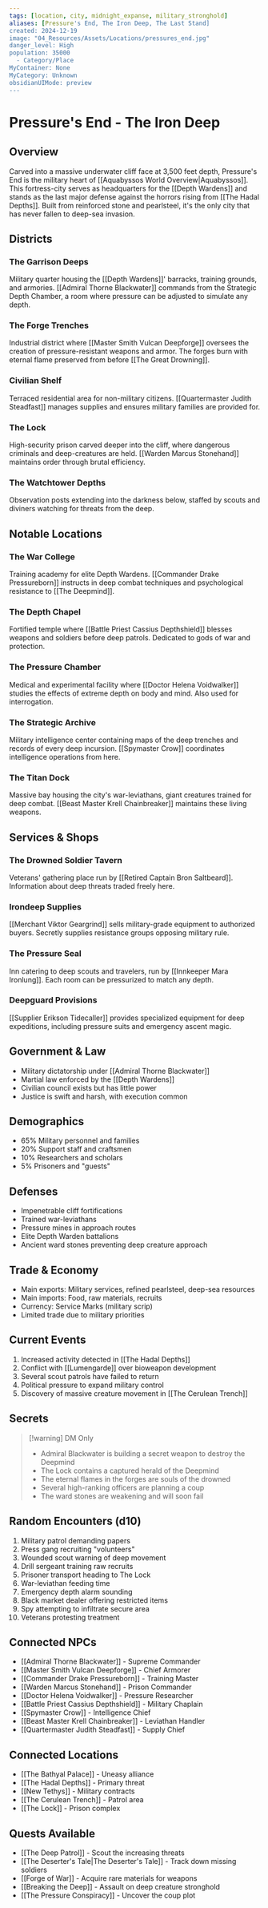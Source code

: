 ```yaml
---
tags: [location, city, midnight_expanse, military_stronghold]
aliases: [Pressure's End, The Iron Deep, The Last Stand]
created: 2024-12-19
image: "04_Resources/Assets/Locations/pressures_end.jpg"
danger_level: High
population: 35000
  - Category/Place
MyContainer: None
MyCategory: Unknown
obsidianUIMode: preview
---
```


# Pressure's End - The Iron Deep

## Overview
Carved into a massive underwater cliff face at 3,500 feet depth, Pressure's End is the military heart of [[Aquabyssos World Overview|Aquabyssos]]. This fortress-city serves as headquarters for the [[Depth Wardens]] and stands as the last major defense against the horrors rising from [[The Hadal Depths]]. Built from reinforced stone and pearlsteel, it's the only city that has never fallen to deep-sea invasion.

## Districts

### The Garrison Deeps
Military quarter housing the [[Depth Wardens]]' barracks, training grounds, and armories. [[Admiral Thorne Blackwater]] commands from the Strategic Depth Chamber, a room where pressure can be adjusted to simulate any depth.

### The Forge Trenches
Industrial district where [[Master Smith Vulcan Deepforge]] oversees the creation of pressure-resistant weapons and armor. The forges burn with eternal flame preserved from before [[The Great Drowning]].

### Civilian Shelf
Terraced residential area for non-military citizens. [[Quartermaster Judith Steadfast]] manages supplies and ensures military families are provided for.

### The Lock
High-security prison carved deeper into the cliff, where dangerous criminals and deep-creatures are held. [[Warden Marcus Stonehand]] maintains order through brutal efficiency.

### The Watchtower Depths
Observation posts extending into the darkness below, staffed by scouts and diviners watching for threats from the deep.

## Notable Locations

### The War College
Training academy for elite Depth Wardens. [[Commander Drake Pressureborn]] instructs in deep combat techniques and psychological resistance to [[The Deepmind]].

### The Depth Chapel
Fortified temple where [[Battle Priest Cassius Depthshield]] blesses weapons and soldiers before deep patrols. Dedicated to gods of war and protection.

### The Pressure Chamber
Medical and experimental facility where [[Doctor Helena Voidwalker]] studies the effects of extreme depth on body and mind. Also used for interrogation.

### The Strategic Archive
Military intelligence center containing maps of the deep trenches and records of every deep incursion. [[Spymaster Crow]] coordinates intelligence operations from here.

### The Titan Dock
Massive bay housing the city's war-leviathans, giant creatures trained for deep combat. [[Beast Master Krell Chainbreaker]] maintains these living weapons.

## Services & Shops

### The Drowned Soldier Tavern
Veterans' gathering place run by [[Retired Captain Bron Saltbeard]]. Information about deep threats traded freely here.

### Irondeep Supplies
[[Merchant Viktor Geargrind]] sells military-grade equipment to authorized buyers. Secretly supplies resistance groups opposing military rule.

### The Pressure Seal
Inn catering to deep scouts and travelers, run by [[Innkeeper Mara Ironlung]]. Each room can be pressurized to match any depth.

### Deepguard Provisions
[[Supplier Erikson Tidecaller]] provides specialized equipment for deep expeditions, including pressure suits and emergency ascent magic.

## Government & Law
- Military dictatorship under [[Admiral Thorne Blackwater]]
- Martial law enforced by the [[Depth Wardens]]
- Civilian council exists but has little power
- Justice is swift and harsh, with execution common

## Demographics
- 65% Military personnel and families
- 20% Support staff and craftsmen
- 10% Researchers and scholars
- 5% Prisoners and "guests"

## Defenses
- Impenetrable cliff fortifications
- Trained war-leviathans
- Pressure mines in approach routes
- Elite Depth Warden battalions
- Ancient ward stones preventing deep creature approach

## Trade & Economy
- Main exports: Military services, refined pearlsteel, deep-sea resources
- Main imports: Food, raw materials, recruits
- Currency: Service Marks (military scrip)
- Limited trade due to military priorities

## Current Events
1. Increased activity detected in [[The Hadal Depths]]
2. Conflict with [[Lumengarde]] over bioweapon development
3. Several scout patrols have failed to return
4. Political pressure to expand military control
5. Discovery of massive creature movement in [[The Cerulean Trench]]

## Secrets
> [!warning] DM Only
> - Admiral Blackwater is building a secret weapon to destroy the Deepmind
> - The Lock contains a captured herald of the Deepmind
> - The eternal flames in the forges are souls of the drowned
> - Several high-ranking officers are planning a coup
> - The ward stones are weakening and will soon fail

## Random Encounters (d10)
1. Military patrol demanding papers
2. Press gang recruiting "volunteers"
3. Wounded scout warning of deep movement
4. Drill sergeant training raw recruits
5. Prisoner transport heading to The Lock
6. War-leviathan feeding time
7. Emergency depth alarm sounding
8. Black market dealer offering restricted items
9. Spy attempting to infiltrate secure area
10. Veterans protesting treatment

## Connected NPCs
- [[Admiral Thorne Blackwater]] - Supreme Commander
- [[Master Smith Vulcan Deepforge]] - Chief Armorer
- [[Commander Drake Pressureborn]] - Training Master
- [[Warden Marcus Stonehand]] - Prison Commander
- [[Doctor Helena Voidwalker]] - Pressure Researcher
- [[Battle Priest Cassius Depthshield]] - Military Chaplain
- [[Spymaster Crow]] - Intelligence Chief
- [[Beast Master Krell Chainbreaker]] - Leviathan Handler
- [[Quartermaster Judith Steadfast]] - Supply Chief

## Connected Locations
- [[The Bathyal Palace]] - Uneasy alliance
- [[The Hadal Depths]] - Primary threat
- [[New Tethys]] - Military contracts
- [[The Cerulean Trench]] - Patrol area
- [[The Lock]] - Prison complex

## Quests Available
- [[The Deep Patrol]] - Scout the increasing threats
- [[The Deserter's Tale|The Deserter's Tale]] - Track down missing soldiers
- [[Forge of War]] - Acquire rare materials for weapons
- [[Breaking the Deep]] - Assault on deep creature stronghold
- [[The Pressure Conspiracy]] - Uncover the coup plot